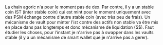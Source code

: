 La chain agoric n'a pour le moment pas de dex. Par contre, il y a un stable coin IST (inter stable coin) qui est mint pour le moment uniquement avec des PSM
échange contre d'autre stable coin (avec très peu de frais). 
Un mécanisme de vault pour minter l'ist contre des actifs non stable va être mis en place dans pas longtemps et donc mécanisme de liquidation ($$). 
Faut étudier les choses, pour l'instant je n'arrive pas à swapper dans les vaults stable (il y a un mécanisme de smart wallet que je n'arrive pas a gerer). 
